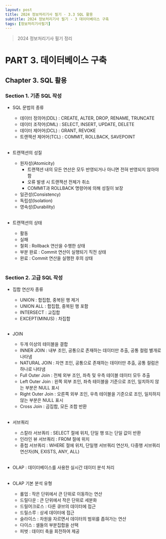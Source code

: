 ```yaml
---
layout: post
title: 2024 정보처리기사 필기 - 3.3 SQL 활용
subtitle: 2024 정보처리기사 필기 - 3 데이터베이스 구축
tags: [정보처리기사필기]
---
```

> 2024 정보처리기사 필기 정리

# PART 3. 데이터베이스 구축
## Chapter 3. SQL 활용
### Section 1. 기존 SQL 작성

- SQL 문법의 종류
  - 데이터 정의어(DDL) : CREATE, ALTER, DROP, RENAME, TRUNCATE
  - 데이터 조작어(DML) : SELECT, INSERT, UPDATE, DELETE
  - 데이터 제어어(DCL) : GRANT, REVOKE
  - 트랜잭션 제어어(TCL) : COMMIT, ROLLBACK, SAVEPOINT
<br/><br/>

- 트랜잭션의 성질
  - 원자성(Atomicity)
    - 트랜잭션 내의 모든 연산은 모두 반영되거나 아니면 전혀 반영되지 않아야 함
    - 오류 발생 시 트랜잭션 전체가 취소
    - COMMIT과 ROLLBACK 명령어에 의해 성질이 보장
  - 일관성(Consistency)
  - 독립성(Isolation)
  - 영속성(Durability)
<br/><br/>

- 트랜잭션의 상태
  - 활동
  - 실패
  - 철회 : Rollback 연산을 수행한 상태
  - 부분 완료 : Commit 연산이 실행되기 직전 상태
  - 완료 : Commit 연산을 실행한 후의 상태
<br/><br/>

### Section 2. 고급 SQL 작성

- 집합 연산자 종류
  - UNION : 합집합, 중복된 행 제거
  - UNION ALL : 합집합, 중복된 행 포함
  - INTERSECT : 교집합
  - EXCEPT(MINUS) : 차집합
<br/><br/>

- JOIN
  - 두개 이상의 테이블을 결합
  - INNER JOIN : 내부 조인, 공통으로 존재하는 데이터만 추출, 공통 컬럼 별개로 나타냄
  - NATURAL JOIN : 자연 조인, 공통으로 존재하는 데이터만 추출, 공통 컬럼은 하나로 나타냄
  - Full Outer Join : 전체 외부 조인, 좌측 및 우측 테이블 데이터 모두 추출
  - Left Outer Join : 왼쪽 외부 조인, 좌측 테이블을 기준으로 조인, 일치하지 않는 부분은 NULL 표시
  - Right Outer Join : 오른쪽 외부 조인, 우측 테이블을 기준으로 조인, 일치하지 않는 부분은 NULL 표시
  - Cross Join : 곱집합, 모든 조합 반환
<br/><br/>

- 서브쿼리
  - 스칼라 서브쿼리 : SELECT 절에 위치, 단일 행 또는 단일 값이 반환
  - 인라인 뷰 서브쿼리 : FROM 절에 위치
  - 중첩 서브쿼리 : WHERE 절에 위치, 단일행 서브쿼리 연산자, 다중행 서브쿼리 연산자(IN, EXISTS, ANY, ALL)
<br/><br/>

- OLAP : 데이터베이스를 사용한 실시간 데이터 분석 처리
<br/><br/>

- OLAP 기본 분석 유형
  - 롤업 : 작은 단위에서 큰 단위로 이동하는 연산
  - 드릴다운 : 큰 단위에서 작은 단위로 세분화
  - 드릴어크로스 : 다른 큐브의 데이터에 접근
  - 드릴스루 : 상세 데이터에 접근
  - 슬라이스 : 차원을 자르면서 데이터의 범위를 좁혀가는 연산
  - 다이스 : 셀들의 부분집합을 선택
  - 피벗 : 데이터 축을 회전하여 제공
<br/><br/>
